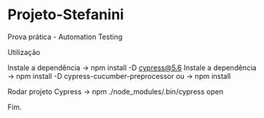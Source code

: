 # Projeto-Stefanini
 Prova prática - Automation Testing
 
 Utilização
 
 Instale a dependência -> npm install -D cypress@5.6
 Instale a dependência -> npm install -D cypress-cucumber-preprocessor
 ou -> npm install
 
 Rodar projeto Cypress -> npm ./node_modules/.bin/cypress open
 
 Fim.
